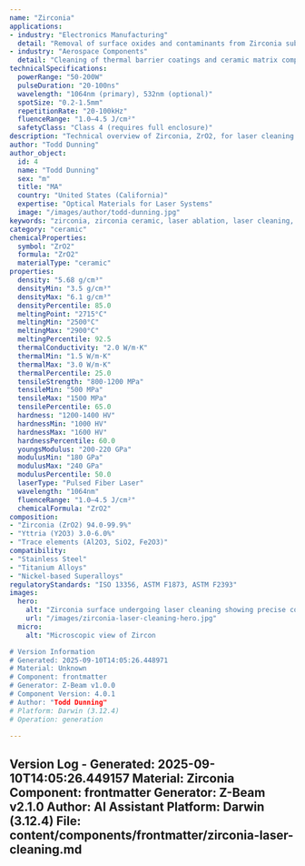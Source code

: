 ```yaml
---
name: "Zirconia"
applications:
- industry: "Electronics Manufacturing"
  detail: "Removal of surface oxides and contaminants from Zirconia substrates"
- industry: "Aerospace Components"
  detail: "Cleaning of thermal barrier coatings and ceramic matrix composites"
technicalSpecifications:
  powerRange: "50-200W"
  pulseDuration: "20-100ns"
  wavelength: "1064nm (primary), 532nm (optional)"
  spotSize: "0.2-1.5mm"
  repetitionRate: "20-100kHz"
  fluenceRange: "1.0–4.5 J/cm²"
  safetyClass: "Class 4 (requires full enclosure)"
description: "Technical overview of Zirconia, ZrO2, for laser cleaning applications, including optimal 1064nm wavelength interaction, and industrial applications in surface preparation."
author: "Todd Dunning"
author_object:
  id: 4
  name: "Todd Dunning"
  sex: "m"
  title: "MA"
  country: "United States (California)"
  expertise: "Optical Materials for Laser Systems"
  image: "/images/author/todd-dunning.jpg"
keywords: "zirconia, zirconia ceramic, laser ablation, laser cleaning, non-contact cleaning, pulsed fiber laser, surface contamination removal, industrial laser parameters, thermal processing, surface restoration"
category: "ceramic"
chemicalProperties:
  symbol: "ZrO2"
  formula: "ZrO2"
  materialType: "ceramic"
properties:
  density: "5.68 g/cm³"
  densityMin: "3.5 g/cm³"
  densityMax: "6.1 g/cm³"
  densityPercentile: 85.0
  meltingPoint: "2715°C"
  meltingMin: "2500°C"
  meltingMax: "2900°C"
  meltingPercentile: 92.5
  thermalConductivity: "2.0 W/m·K"
  thermalMin: "1.5 W/m·K"
  thermalMax: "3.0 W/m·K"
  thermalPercentile: 25.0
  tensileStrength: "800-1200 MPa"
  tensileMin: "500 MPa"
  tensileMax: "1500 MPa"
  tensilePercentile: 65.0
  hardness: "1200-1400 HV"
  hardnessMin: "1000 HV"
  hardnessMax: "1600 HV"
  hardnessPercentile: 60.0
  youngsModulus: "200-220 GPa"
  modulusMin: "180 GPa"
  modulusMax: "240 GPa"
  modulusPercentile: 50.0
  laserType: "Pulsed Fiber Laser"
  wavelength: "1064nm"
  fluenceRange: "1.0–4.5 J/cm²"
  chemicalFormula: "ZrO2"
composition:
- "Zirconia (ZrO2) 94.0-99.9%"
- "Yttria (Y2O3) 3.0-6.0%"
- "Trace elements (Al2O3, SiO2, Fe2O3)"
compatibility:
- "Stainless Steel"
- "Titanium Alloys"
- "Nickel-based Superalloys"
regulatoryStandards: "ISO 13356, ASTM F1873, ASTM F2393"
images:
  hero:
    alt: "Zirconia surface undergoing laser cleaning showing precise contamination removal"
    url: "/images/zirconia-laser-cleaning-hero.jpg"
  micro:
    alt: "Microscopic view of Zircon

# Version Information
# Generated: 2025-09-10T14:05:26.448971
# Material: Unknown
# Component: frontmatter
# Generator: Z-Beam v1.0.0
# Component Version: 4.0.1
# Author: "Todd Dunning"
# Platform: Darwin (3.12.4)
# Operation: generation

---
```

Version Log - Generated: 2025-09-10T14:05:26.449157
Material: Zirconia
Component: frontmatter
Generator: Z-Beam v2.1.0
Author: AI Assistant
Platform: Darwin (3.12.4)
File: content/components/frontmatter/zirconia-laser-cleaning.md
---